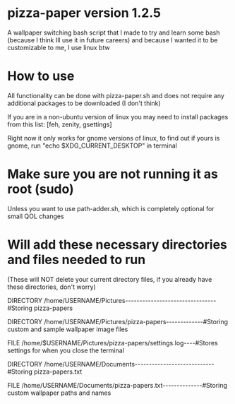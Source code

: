 # pizza-paper version 1.2.5
A wallpaper switching bash script that I made to try and learn some bash (because I think Ill use it in future careers) and because I wanted it to be customizable to me, I use linux btw

# How to use
All functionality can be done with pizza-paper.sh and does not require any additional packages to be downloaded (I don't think)

If you are in a non-ubuntu version of linux you may need to install packages from this list: [feh, zenity, gsettings]

Right now it only works for gnome versions of linux, to find out if yours is gnome, run "echo $XDG_CURRENT_DESKTOP" in terminal

# Make sure you are not running it as root (sudo)
Unless you want to use path-adder.sh, which is completely optional for small QOL changes

# Will add these necessary directories and files needed to run
(These will NOT delete your current directory files, if you already have these directories, don't worry)

DIRECTORY /home/USERNAME/Pictures--------------------------------#Storing pizza-papers

DIRECTORY /home/USERNAME/Pictures/pizza-papers-------------#Storing custom and sample wallpaper image files

FILE /home/$USERNAME/Pictures/pizza-papers/settings.log----#Stores settings for when you close the terminal

DIRECTORY /home/USERNAME/Documents----------------------------#Storing pizza-papers.txt

FILE /home/USERNAME/Documents/pizza-papers.txt--------------#Storing custom wallpaper paths and names
